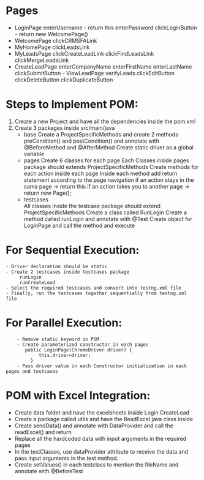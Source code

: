 


# Pages
   - LoginPage
       enterUsername
         - return this
       enterPassword
       clickLoginButton
         - return new WelcomePage()
   - WelcomePage
        clickCRMSFALink
   - MyHomePage
       clickLeadsLink
   - MyLeadsPage
       clickCreateLeadLink
       clickFindLeadsLink
       clickMergeLeadsLink
   - CreateLeadPage
       enterCompanyName
       enterFirstName
       enterLastName
       clickSubmitButton
    - ViewLeadPage
       verifyLeads
       clickEditButton
       clickDeleteButton
       clickDuplicateButton                         
  
# Steps to Implement POM:
  1. Create a new Project and have all the dependencies inside the pom.xml
  2. Create 3 packages inside src/main/java
      - base
         Create a ProjectSpecificMethods and create 2 methods preCondition() and postCondition()
         and annotate with @BeforeMethod and @AfterMethod
         Create static driver as a global variable 
      - pages
         Create 6 classes for each page
         Each Classes inside pages package should extends ProjectSpecificMethods
         Create methods for each action inside each page
         Inside each method add return statement according to the page navigation
            if an action stays in the sama page -> return this
            if an action takes you to another page -> return new Page();
      - testcases  
          All classes inside the testcase package should extend ProjectSpecificMethods
          Create a class called RunLogin
          Create a method called runLogin and annotate with @Test
          Create object for LoginPage and call the method and execute 

# For Sequential Execution:
    - Driver declaration should be static
    - Create 2 testcases inside testcases package
         runLogin
         runCreateLead
    - Select the required testcases and convert into testng.xml file
    - Finally, run the testcases together sequentially from testng.xml file

# For Parallel Execution:
        - Remove static keyword in PSM
        - Create parameterized constructor in each pages
           public LoginPage(ChromeDriver driver) {
		        this.driver=driver;
	         }
        - Pass driver value in each Constructor initialization in each pages and testcases

# POM with Excel Integration:
   - Create data folder and have the excelsheets inside 
        Login
        CreateLead
   - Create a package called utils and have the ReadExcel java class inside
   - Create sendData() and annotate with DataProvider and call the readExcel() and return 
   - Replace all the hardcoded data with input arguments in the required pages
   - In the testClasses, use dataProvider attribute to receive the data 
     and pass input arguments in the test method.
   - Create setValues() in each testclass to mention the fileName and annotate with @BeforeTest 

       
       
